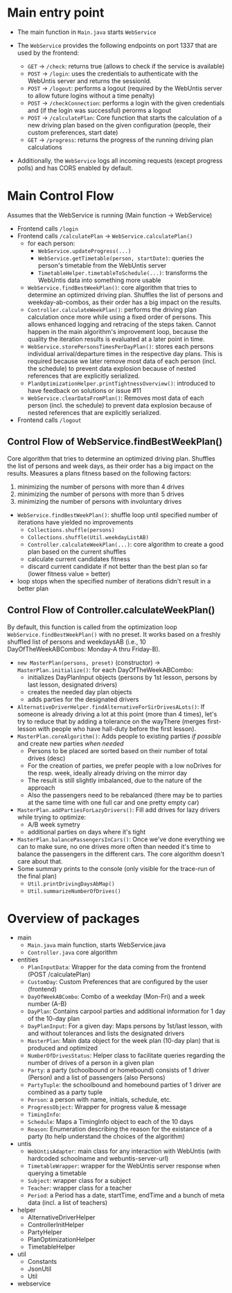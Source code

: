 # Main entry point
- The main function in <code>Main.java</code> starts <code>WebService</code>
- The <code>WebService</code> provides the following endpoints on port 1337 that are used by the frontend:
    - <code>GET</code> -> <code>/check</code>: returns true (allows to check if the service is available)
    - <code>POST</code> -> <code>/login</code>: uses the credentials to authenticate with the WebUntis server and returns the sessionId.
    - <code>POST</code> -> <code>/logout</code>: performs a logout (required by the WebUntis server to allow future logins without a time penalty)
    - <code>POST</code> -> <code>/checkConnection</code>: performs a login with the given credentials and (if the login was successful) perorms a logout
    - <code>POST</code> -> <code>/calculatePlan</code>: Core function that starts the calculation of a new driving plan based on the given configuration (people, their custom preferences, start date)
    - <code>GET</code> -> <code>/progress</code>: returns the progress of the running driving plan calculations

- Additionally, the <code>WebService</code> logs all incoming requests (except progress polls) and has CORS enabled by default.


# Main Control Flow
Assumes that the WebService is running (Main function -> WebService)

- Frontend calls <code>/login</code>
- Frontend calls <code>/calculatePlan</code> -> <code>WebService.calculatePlan()</code>
    - for each person:
        - <code>WebService.updateProgress(...)</code>
        - <code>WebService.getTimetable(person, startDate)</code>: queries the person's timetable from the WebUntis server
        - <code>TimetableHelper.timetableToSchedule(...)</code>: transforms the WebUntis data into something more usable
    - <code>WebService.findBestWeekPlan()</code>: core algorithm that tries to determine an optimized driving plan. Shuffles the list of persons and weekday-ab-combos, as their order has a big impact on the results.
    - <code>Controller.calculateWeekPlan()</code>: performs the driving plan calculation once more while using a fixed order of persons. This allows enhanced logging and retracing of the steps taken. Cannot happen in the main algorithm's improvement loop, because the quality the iteration results is evaluated at a later point in time.
    - <code>WebService.storePersonsTimesPerDayPlan()</code>: stores each persons individual arrival/departure times in the respective day plans. This is required because we later remove most data of each person (incl. the schedule) to prevent data explosion because of nested references that are explicitly serialized.
    - <code>PlanOptimizationHelper.printTightnessOverview()</code>: introduced to have feedback on solutions or issue #11
    - <code>WebService.clearDataFromPlan()</code>: Removes most data of each person (incl. the schedule) to prevent data explosion because of nested references that are explicitly serialized.
- Frontend calls <code>/logout</code>

## Control Flow of WebService.findBestWeekPlan()
Core algorithm that tries to determine an optimized driving plan. Shuffles the list of persons and week days, as their order has a big impact on the results. Measures a plans fitness based on the following factors:

1. minimizing the number of persons with more than 4 drives
2. minimizing the number of persons with more than 5 drives
3. minimizing the number of persons with involuntary drives

- <code>WebService.findBestWeekPlan()</code>: shuffle loop until specified number of iterations have yielded no improvements
    - <code>Collections.shuffle(persons)</code>
    - <code>Collections.shuffle(Util.weekdayListAB)</code>
    - <code>Controller.calculateWeekPlan(...)</code>: core algorithm to create a good plan based on the current shuffles
    - calculate current candidates fitness
    - discard current candidate if not better than the best plan so far (lower fitness value = better)
- loop stops when the specified number of iterations didn't result in a better plan

## Control Flow of Controller.calculateWeekPlan()
By default, this function is called from the optimization loop <code>WebService.findBestWeekPlan()</code> with no preset. It works based on a freshly shuffled list of persons and weekdaysAB (i.e., 10 DayOfTheWeekABCombos: Monday-A thru Friday-B).

- <code>new MasterPlan(persons, preset)</code> (constructor) -> <code>MasterPlan.initialize()</code>: for each DayOfTheWeekABCombo:
    - initializes DayPlanInput objects (persons by 1st lesson, persons by last lesson, designated drivers)
    - creates the needed day plan objects
    - adds parties for the designated drivers
- <code>AlternativeDriverHelper.findAlternativeForSirDrivesALots()</code>: If someone is already driving a lot at this point (more than 4 times), let's try to reduce that by adding a tolerance on the wayThere (merges first-lesson with people who have hall-duty before the first lesson).
- <code>MasterPlan.coreAlgorithm()</code>: Adds people to existing parties _if possible_ and create new parties _when needed_
    - Persons to be placed are sorted based on their number of total drives (desc)
    - For the creation of parties, we prefer people with a low noDrives for the resp. week, ideally already driving on the mirror day
    - The result is still slightly imbalanced, due to the nature of the approach
    - Also the passengers need to be rebalanced (there may be to parties at the same time with one full car and one pretty empty car)
- <code>MasterPlan.addPartiesForLazyDrivers()</code>: Fill add drives for lazy drivers while trying to optimize:
    - A/B week symetry
    - additional parties on days where it's tight
- <code>MasterPlan.balancePassengersInCars()</code>: Once we've done everything we can to make sure, no one drives more often than needed it's time to balance the passengers in the different cars. The core algorithm doesn't care about that.
- Some summary prints to the console (only visible for the trace-run of the final plan)
    - <code>Util.printDrivingDaysAbMap()</code>
    - <code>Util.summarizeNumberOfDrives()</code>


# Overview of packages
- main
    - <code>Main.java</code> main function, starts WebService.java
    - <code>Controller.java</code> core algorithm
- entities
    - <code>PlanInputData</code>: Wrapper for the data coming from the frontend (POST /calculatePlan)
    - <code>CustomDay</code>: Custom Preferences that are configured by the user (frontend)
    - <code>DayOfWeekABCombo</code>: Combo of a weekday (Mon-Fri) and a week number (A-B)
    - <code>DayPlan</code>: Contains carpool parties and additional information for 1 day of the 10-day plan
    - <code>DayPlanInput</code>: For a given day: Maps persons by 1st/last lesson, with and without tolerances and lists the designated drivers
    - <code>MasterPlan</code>: Main data object for the week plan (10-day plan) that is produced and optimized
    - <code>NumberOfDrivesStatus</code>: Helper class to facilitate queries regarding the number of drives of a person in a given plan
    - <code>Party</code>: a party (schoolbound or homebound) consists of 1 driver (Person) and a list of passengers (also Persons)
    - <code>PartyTuple</code>: the schoolbound and homebound parties of 1 driver are combined as a party tuple
    - <code>Person</code>: a person with name, initials, schedule, etc.
    - <code>ProgressObject</code>: Wrapper for progress value & message
    - <code>TimingInfo</code>:  
    - <code>Schedule</code>: Maps a TimingInfo object to each of the 10 days
    - <code>Reason</code>: Enumeration describing the reason for the existance of a party (to help understand the choices of the algorithm)
- untis
    - <code>WebUntisAdapter</code>: main class for any interaction with WebUntis (with hardcoded schoolname and webuntis-server-url)
    - <code>TimetableWrapper</code>: wrapper for the WebUntis server response when querying a timetable
    - <code>Subject</code>: wrapper class for a subject
    - <code>Teacher</code>: wrapper class for a teacher
    - <code>Period</code>: a Period has a date, startTime, endTime and a bunch of meta data (incl. a list of teachers)
- helper
    - AlternativeDriverHelper
    - ControllerInitHelper
    - PartyHelper
    - PlanOptimizationHelper
    - TimetableHelper
- util
    - Constants
    - JsonUtil
    - Util
- webservice